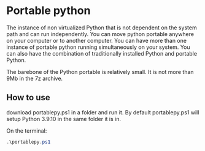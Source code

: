 # Portable python

The instance of non virtualized Python that is not dependent on the system path and can run independently. You can move python portable anywhere on your computer or to another computer. You can have more than one instance of portable python running simultaneously on your system. You can also have the combination of traditionally installed Python and portable Python.

The barebone of the Python portable is relatively small. It is not more than 9Mb in the 7z archive.

## How to use

download portablepy.ps1 in a folder and run it. By default portablepy.ps1 will setup Python 3.9.10 in the same folder it is in.

On the terminal:

```powershell
.\portablepy.ps1
```